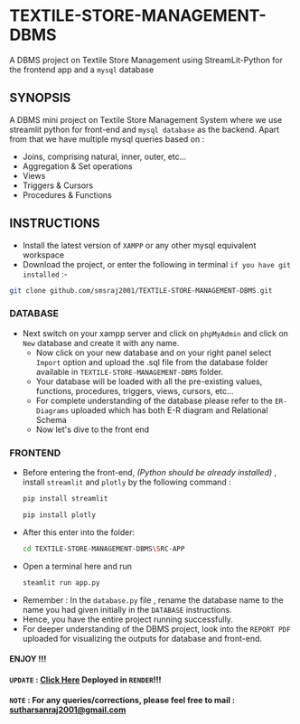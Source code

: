 # TEXTILE-STORE-MANAGEMENT-DBMS
A DBMS project on Textile Store Management using StreamLit-Python for the frontend app and a ```mysql``` database

## SYNOPSIS

A DBMS mini project on Textile Store Management System where we use streamlit python for front-end and ```mysql database``` as the backend. Apart from that we have multiple mysql queries based on :
- Joins, comprising natural, inner, outer, etc...
- Aggregation & Set operations
- Views
- Triggers & Cursors
- Procedures & Functions

## INSTRUCTIONS
- Install the latest version of ```XAMPP``` or any other mysql equivalent workspace
- Download the project, or enter the following in terminal ```if you have git installed``` :-
```bash 
git clone github.com/smsraj2001/TEXTILE-STORE-MANAGEMENT-DBMS.git
```
### DATABASE
- Next switch on your xampp server and click on `phpMyAdmin` and click on `New` database and create it with any name.
  - Now click on your new database and on your right panel select `Import` option and upload the .sql file from the database folder available in `TEXTILE-STORE-MANAGEMENT-DBMS` folder.
  - Your database will be loaded with all the pre-existing values, functions, procedures, triggers, views, cursors, etc...
  - For complete understanding of the database please refer to the `ER-Diagrams` uploaded which has both E-R diagram and Relational Schema
  - Now let's dive to the front end

### FRONTEND
- Before entering the front-end, *(Python should be already installed)* , install `streamlit` and `plotly` by the following command :
  ```bash 
  pip install streamlit
  ```
  ```bash 
  pip install plotly
  ```
- After this enter into the folder:
  ```bash 
  cd TEXTILE-STORE-MANAGEMENT-DBMS\SRC-APP
  ```
- Open a terminal here and run 
  ```bash 
  steamlit run app.py
  ```
- Remember : In the ```database.py``` file , rename the database name to the name you had given initially in the ```DATABASE``` instructions.
- Hence, you have the entire project running successfully.
- For deeper understanding of the DBMS project, look into the ```REPORT PDF``` uploaded for visualizing the outputs for database and front-end.

#### ENJOY !!!

#### ```UPDATE``` : [Click Here](https://textile-store-management-app.onrender.com/) Deployed in ```RENDER```!!!
#### ```NOTE``` : For any queries/corrections, please feel free to mail : sutharsanraj2001@gmail.com

  
